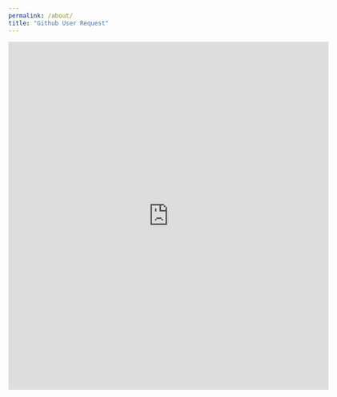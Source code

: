 ```yaml
---
permalink: /about/
title: "Github User Request"
---
```



<iframe src="https://docs.google.com/forms/d/e/1FAIpQLSdb-cdjbNiv25zovOEwXKi8Yjm3djzC3hSDDMSCjlUBe7BLRw/viewform?embedded=true" width="640" height="697" frameborder="0" marginheight="0" marginwidth="0">Loading…</iframe>
